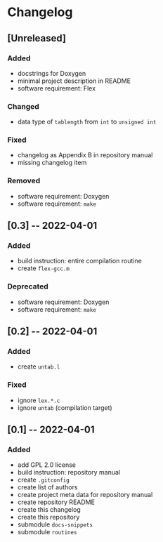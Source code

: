 <!------------------------------------------------------------------------------
--
-- Copyright (C) 2022 Kevin Matthes
--
-- This program is free software; you can redistribute it and/or modify
-- it under the terms of the GNU General Public License as published by
-- the Free Software Foundation; either version 2 of the License, or
-- (at your option) any later version.
--
-- This program is distributed in the hope that it will be useful,
-- but WITHOUT ANY WARRANTY; without even the implied warranty of
-- MERCHANTABILITY or FITNESS FOR A PARTICULAR PURPOSE.  See the
-- GNU General Public License for more details.
--
-- You should have received a copy of the GNU General Public License along
-- with this program; if not, write to the Free Software Foundation, Inc.,
-- 51 Franklin Street, Fifth Floor, Boston, MA 02110-1301 USA.
--
----
--
--  FILE
--      CHANGELOG.md
--
--  BRIEF
--      The development history of this project.
--
--  AUTHOR
--      Kevin Matthes
--
--  COPYRIGHT
--      (C) 2022 Kevin Matthes.
--      This file is licensed GPL 2 as of June 1991.
--
--  DATE
--      2022
--
--  NOTE
--      See `LICENSE' for full license.
--      See `README.md' for project details.
--
------------------------------------------------------------------------------->

# Changelog

## [Unreleased]

### Added

* docstrings for Doxygen
* minimal project description in README
* software requirement: Flex

### Changed

* data type of `tablength` from `int` to `unsigned int`

### Fixed

* changelog as Appendix B in repository manual
* missing changelog item

### Removed

* software requirement: Doxygen
* software requirement: `make`

## [0.3] -- 2022-04-01

### Added

* build instruction:  entire compilation routine
* create `flex-gcc.m`

### Deprecated

* software requirement: Doxygen
* software requirement: `make`

## [0.2] -- 2022-04-01

### Added

* create `untab.l`

### Fixed

* ignore `lex.*.c`
* ignore `untab` (compilation target)

## [0.1] -- 2022-04-01

### Added

* add GPL 2.0 license
* build instruction:  repository manual
* create `.gitconfig`
* create list of authors
* create project meta data for repository manual
* create repository README
* create this changelog
* create this repository
* submodule `docs-snippets`
* submodule `routines`

<!----------------------------------------------------------------------------->
